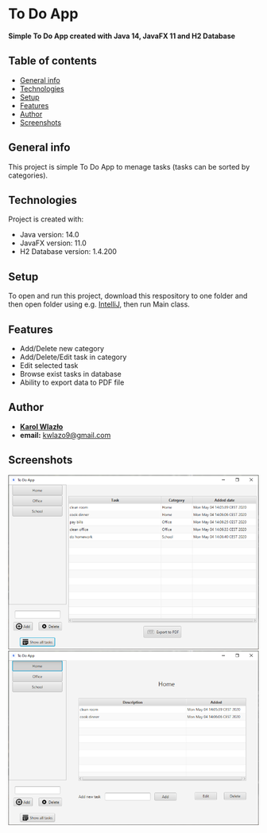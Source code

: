 # To Do App
**Simple To Do App created with Java 14, JavaFX 11 and H2 Database**
## Table of contents
* [General info](#general-info)
* [Technologies](#technologies)
* [Setup](#setup)
* [Features](#features)
* [Author](#author)
* [Screenshots](#screenshots)

## General info
This project is simple To Do App to menage tasks (tasks can be sorted by categories).

## Technologies
Project is created with:
* Java version: 14.0
* JavaFX version: 11.0
* H2 Database version: 1.4.200

## Setup
To open and run this project, download this respository to one folder and then open folder using e.g. [IntelliJ](https://www.jetbrains.com/idea/), then run Main class.

## Features
* Add/Delete new category
* Add/Delete/Edit task in category
* Edit selected task
* Browse exist tasks in database
* Ability to export data to PDF file

## Author
* **[Karol Wlazło](https://github.com/wlazlok
)**
* **email:** kwlazo9@gmail.com

## Screenshots
![Main screen](./images/mainWindow.PNG)
![Example screen](./images/exmapleWindow.PNG)

